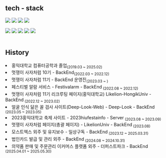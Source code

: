 <div align=left>
  
  
  ## tech - stack
  <img src="https://img.shields.io/badge/Spring-6DB33F?style=flat-square&logo=spring&logoColor=white"/>
  <img src="https://img.shields.io/badge/springboot-6DB33F?style=flat-square&logo=springboot&logoColor=white"/>
  <img src="https://img.shields.io/badge/MySQL-4479A1?style=flat-square&logo=mysql&logoColor=white"/>
  <img src="https://img.shields.io/badge/Redis-DC382D?style=flat-square&logo=redis&logoColor=white"><p><p>
  <img src="https://img.shields.io/badge/AWS-232F3E?style=flat-square&logo=amazonaws&logoColor=white"/>
  <img src="https://img.shields.io/badge/RDS-527FFF?style=flat-square&logo=amazonrds&logoColor=white"/>
  <img src="https://img.shields.io/badge/EC2-FF9900?style=flat-square&logo=amazonec2&logoColor=white"/>
  <img src="https://img.shields.io/badge/Nginx-009639?style=flat-square&logo=nginx&logoColor=white"/>
  <img src="https://img.shields.io/badge/docker-2496ED?style=flat-square&logo=docker&logoColor=white"/>
  </br>
  </br>
 
  ## History
  <li>홍익대학교 컴퓨터공학과 졸업<sub>(2019.03 ~ 2025.02)</sub></li>
  <li>멋쟁이 사자처럼 10기 - BackEnd<sub>(2022.03 ~ 2022.12)</sub></li>
  <li>멋쟁이 사자처럼 11기 - BackEnd 운영진<sub>(2023.03 ~ )</sub></li>
  <li>페스티벌 알람 서비스 - Festivalarm</a> - BackEnd<sub> (2022.08 ~ 2022.12)</sub></li>
  <li>멋쟁이 사자처럼 11기 리크루팅 페이지(홍익대학교) Likelion-HongikUniv - BackEnd<sub> (2022.12 ~ 2023.02)</sub></li>
  <li> 얼굴 인식 닮은 꼴 검사 사이트(Deep-Look-Web) - Deep-Look - BackEnd<sub> (2023.05 ~ 2023.05)</sub></li>
  <li> 2023홍익대학교 축제 사이트 - 2023hiufestainfo - Server<sub> (2023.08 ~ 2023.09)</sub></li>
  <li> 멋쟁이 사자처럼 페이지(총괄 페이지) - LikelionUniv - BackEnd<sub> (2023.08)</sub></li>
  <li> 모스트엑스 외주 및 유지보수 - 일상구독 - BackEnd<sub> (2023.12 ~ 2025.03.31)</sub></li>
  <li> 법인카드 발급 및 관리 외주 - BackEnd<sub> (2024.08 ~ 2024.10.31)</sub></li>
  <li> 의약품 판매 및 주문관리 이커머스 플랫폼 외주 - 더퍼스트파크 - BackEnd<sub> (2025.04.01 ~ 2025.05.30)</sub></li>
  </br> 
  </br>
 </div>
